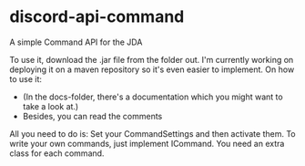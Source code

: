 # discord-api-command
A simple Command API for the JDA

To use it, download the .jar file from the folder out. I'm currently working on deploying it on a maven repository so it's even easier to implement.
On how to use it:
- (In the docs-folder, there's a documentation which you might want to take a look at.)
- Besides, you can read the comments

All you need to do is: Set your CommandSettings and then activate them. To write your own commands, just implement ICommand. You need an extra class for each command.
